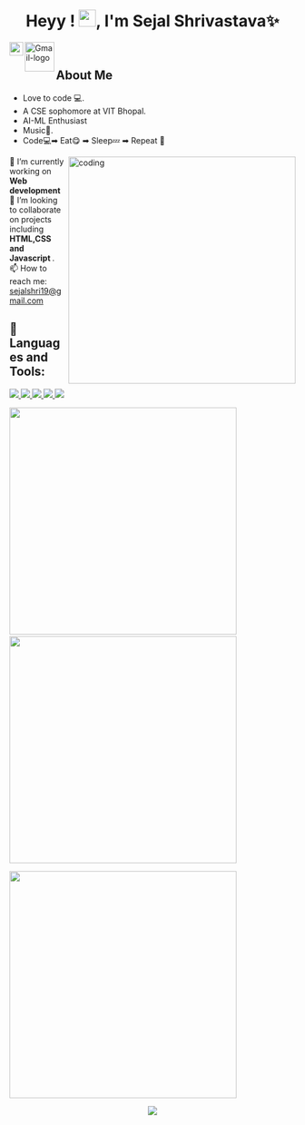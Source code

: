 

<h1 align="center"> <B> Heyy ! <img src="https://raw.githubusercontent.com/MartinHeinz/MartinHeinz/master/wave.gif" width="30px">, I'm Sejal Shrivastava✨ </B></h1>

<a href="https://www.linkedin.com/in/sejal-shrivastava-b6086a21b">
  <img align="left" width="24px" src="https://raw.githubusercontent.com/peterthehan/peterthehan/master/assets/linkedin.svg"  />
</a>
<a href="mailto:sejalshri19@gmail.com"><img align="left" width="52px" src="https://i.ibb.co/pdt54NY/Gmail-logo.png" alt="Gmail-logo" border="0"></a>
</a>

<br />


## About Me
- Love to code 💻.
- A CSE sophomore at VIT Bhopal.
- AI-ML Enthusiast
- Music🎵.
- Code💻➡ Eat😋 ➡ Sleep💤 ➡ Repeat 🔁

<img align ="right" alt = "coding" width  = "400" src = "https://cdn.dribbble.com/users/2646423/screenshots/5507196/computer.gif">

 🔭 I’m currently working on <B> Web development </B> <br>
 👯 I’m looking to collaborate on projects including <B>HTML,CSS and Javascript </B>. <br>
 📫 How to reach me: sejalshri19@gmail.com <br>
 
 
 
 
## 🚀 Languages and Tools:

<p align="left"> 
    <a href="https://www.java.com" target="_blank"> <img src="https://img.icons8.com/color/48/000000/java-coffee-cup-logo.png"/> </a>
    <a href="https://www.python.org" target="_blank"> <img src="https://img.icons8.com/color/48/000000/python.png"/> </a> 
    <a href="https://developer.mozilla.org/en-US/docs/Web/JavaScript" target="_blank"> <img src="https://img.icons8.com/color/48/000000/javascript.png"/> </a> 
    <a href="https://www.w3.org/html/" target="_blank"> <img src="https://img.icons8.com/color/48/000000/html-5.png"/> </a> 
    <a href="https://www.w3schools.com/css/" target="_blank"> <img src="https://img.icons8.com/color/48/000000/css3.png"/> </a> 



<p>
<img width='400' src="https://github-readme-stats.vercel.app/api/top-langs/?username=Sejal-shh&layout=compact" /> &emsp;   <img width='400' src="https://github-readme-stats.vercel.app/api?username=Sejal-shh&show_icons=true&theme=radical" />
</p>





<img width='400' src="https://github-readme-streak-stats.herokuapp.com/?user=Sejal-shh" />

<p align="center">
  <img src="https://capsule-render.vercel.app/api?type=waving&color=gradient&height=80&section=footer"/>
</p>


<!--
**Sejal-shh/Sejal-shh** is a ✨ _special_ ✨ repository because its `README.md` (this file) appears on your GitHub profile.

Here are some ideas to get you started:

- 🔭 I’m currently working on 
- 🌱 I’m currently learning ...
- 👯 I’m looking to collaborate on ...
- 🤔 I’m looking for help with ...
- 💬 Ask me about ...
- 📫 How to reach me: ...
- 😄 Pronouns: ...
- ⚡ Fun fact: ...
-->
